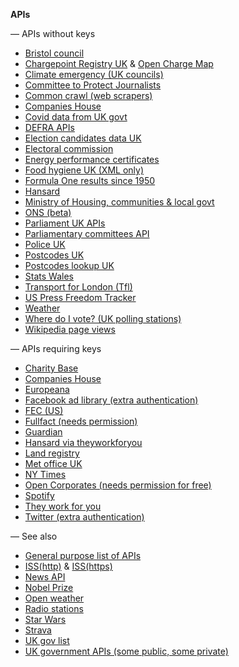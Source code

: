 **APIs**

— APIs without keys
- [Bristol council](https://opendata.bristol.gov.uk/api/v1/console/)
- [Chargepoint Registry UK](https://chargepoints.dft.gov.uk/api/help) & [Open Charge Map](https://openchargemap.org/site/develop/api)
- [Climate emergency (UK councils)](https://data.climateemergency.uk/api/)
- [Committee to Protect Journalists](https://cpj.org/data-api/)
- [Common crawl (web scrapers)](http://index.commoncrawl.org/)
- [Companies House](https://developer.company-information.service.gov.uk/get-started/)
- [Covid data from UK govt](https://coronavirus.data.gov.uk/details/developers-guide)
- [DEFRA APIs](https://environment.data.gov.uk/apiportal)
- [Election candidates data UK](https://candidates.democracyclub.org.uk/api/docs/next/)
- [Electoral commission](https://api.electoralcommission.org.uk/docs/endpoints/)
- [Energy performance certificates](https://epc.opendatacommunities.org/docs/api)
- [Food hygiene UK (XML only)](https://www.food.gov.uk/uk-food-hygiene-rating-data-api)
- [Formula One results since 1950](https://ergast.com/mrd/db/#csv)
- [Hansard](https://api.parliament.uk/historic-hansard/api)
- [Ministry of Housing, communities & local govt](https://opendatacommunities.org/help?tab=api)
- [ONS (beta)](https://developer.ons.gov.uk/)
- [Parliament UK APIs](https://developer.parliament.uk/)
- [Parliamentary committees API](https://committees-api.parliament.uk/index.html)
- [Police UK](https://data.police.uk/docs/)
- [Postcodes UK](https://postcodes.io/)
- [Postcodes lookup UK](https://findthatpostcode.uk/#api)
- [Stats Wales](https://statswales.gov.wales/Help/Catalogue#APIEndpointsExplained)
- [Transport for London (Tfl)](https://api-portal.tfl.gov.uk/api-details)
- [US Press Freedom Tracker](https://pressfreedomtracker.us/data/)
- [Weather](https://open-meteo.com/en/docs)
- [Where do I vote? (UK polling stations)](https://wheredoivote.co.uk/api/#)
- [Wikipedia page views](https://wikimedia.org/api/rest_v1/#/)

— APIs requiring keys
- [Charity Base](https://charitybase.uk/docs)
- [Companies House](https://developer.company-information.service.gov.uk/api/docs/)
- [Europeana](https://pro.europeana.eu/page/apis)
- [Facebook ad library (extra authentication)](https://www.facebook.com/ads/library/api)
- [FEC (US)](https://api.open.fec.gov/developers/#/candidate/get_candidates_)
- [Fullfact (needs permission)](https://api.fullfact.org/content/documentation#/)
- [Guardian](https://open-platform.theguardian.com/access/)
- [Hansard via theyworkforyou](https://www.theyworkforyou.com/api/getHansard)
- [Land registry](https://use-land-property-data.service.gov.uk/api-information)
- [Met office UK](https://www.metoffice.gov.uk/services/data/datapoint)
- [NY Times](https://developer.nytimes.com/apis)
- [Open Corporates (needs permission for free)](https://api.opencorporates.com/)
- [Spotify](https://developer.spotify.com/documentation/web-api/)
- [They work for you](https://www.theyworkforyou.com/api/)
- [Twitter (extra authentication)](https://developer.twitter.com/en/docs/twitter-api)

<!-- — Mapping APIs
- [Google mapping bundle](https://developers.google.com/maps/documentation)
- [Open Street Map (read only)](https://wiki.openstreetmap.org/wiki/Overpass_API)
- [Mapbox bundle](https://docs.mapbox.com/api/)
- [Carto bundle](https://carto.com/developers/) -->

— See also
- [General purpose list of APIs](https://github.com/public-apis/public-apis)
- [ISS(http)](http://open-notify.org/Open-Notify-API/) & [ISS(https)](https://wheretheiss.at/w/developer)
- [News API](https://newsapi.org)
- [Nobel Prize](https://www.nobelprize.org/about/developer-zone-2/)
- [Open weather](https://www.weatherapi.com)
- [Radio stations](https://api.radio-browser.info/)
- [Star Wars](https://swapi.dev/)
- [Strava](https://developers.strava.com/)
- [UK gov list](https://www.api.gov.uk/#uk-public-sector-apis)
- [UK government APIs (some public, some private)](https://www.api.gov.uk/index/#index)

